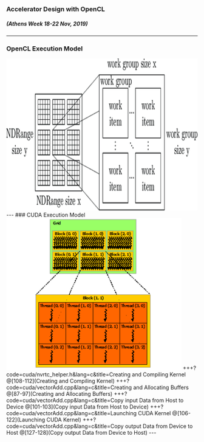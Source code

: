 ### Accelerator Design with OpenCL
##### (Athens Week 18-22 Nov, 2019) 

---
### OpenCL Execution Model
<img src="assets/OpenCL-Execution-Model.png" height="400"/>
---
### CUDA Execution Model
<img src="assets/grid-of-thread-blocks.png" height="400"/>
+++?code=cuda/nvrtc_helper.h&lang=c&title=Creating and Compiling Kernel
@[108-112](Creating and Compiling Kernel)
+++?code=cuda/vectorAdd.cpp&lang=c&title=Creating and Allocating Buffers
@[87-97](Creating and Allocating Buffers)
+++?code=cuda/vectorAdd.cpp&lang=c&title=Copy input Data from Host to Device
@[101-103](Copy input Data from Host to Device)
+++?code=cuda/vectorAdd.cpp&lang=c&title=Launching CUDA Kernel
@[106-122](Launching CUDA Kernel)
+++?code=cuda/vectorAdd.cpp&lang=c&title=Copy output Data from Device to Host
@[127-128](Copy output Data from Device to Host)
---
